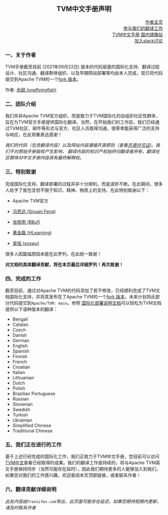<h2 align="center">TVM中文手册声明</h2>

<div align= "right"> <a href="https://www.aflyingfish.top">作者主页</a></div><div align= "right"><a href="https://www.transifex.com/TVMChinese/">参与我们的翻译工作</a></div><div align= "right"><a href="$WEBSITE">TVM中文手册</a>&nbsp<a href="$MIRROR_WEBSITE">国内镜像站</a></div><div align="right"><a href="https://join.slack.com/t/tvmchinese/shared_invite/zt-vwekxs1y-q8rFdwCPvlCpr7K90X8tRw">加入slack讨论</a></div>

### 一、关于作者

TVM手册截至目前 (2021年09月22日) 版本的代码层面的国际化支持、翻译过程设计、社区沟通、翻译群体组织、以及早期网站部署等均由本人完成，现已将代码提交到Apache TVM的一个[fork 版本](https://github.com/TVMChinese/tvm)。

作者: [余甜 (oneflyingfish)](https://github.com/oneflyingfish)

### 二、团队介绍

我们并非Apache TVM官方组织，而是致力于TVM国际化的自组织社区性群体，旨在为TVM官方手册提供国际化翻译。当然，在开始我们的工作前，我们已经通过TVM社区、邮件等形式与官方、社区人员取得沟通，很荣幸能获得广泛的支持与响应，在此郑重表达感谢！

*我们的代码（包含翻译内容）以及网站内容遵循开源原则（查看[开源许可证](https://github.com/TVMChinese/TVMChinese.github.io/blob/master/LICENSE))。我们不对原始手册版权产生影响， 翻译内容的知识产权始终归翻译者所有，翻译社区群体对中文手册内容具有最终解释权。*

### 三、特别致谢

完成国际化支持、翻译部署的过程并非十分顺利，而是波折不断。在此期间，很多人给予了我包含但不限于知识、精神、物质上的支持。在此特别致谢以下：

* Apache TVM官方
* [冯思远 (Siyuan Feng)](https://syfeng.net)

* [张晓雨 (BBuf)](https://github.com/BBuf)
* [黄金磊 (HLearning)](https://github.com/HLearning)
* [吴恒 (syswu)](https://github.com/syswu)

很多人因篇幅原因未能在此罗列，在此统一致谢！

**对文档的具体翻译贡献，将在本页最后详细罗列！再次致谢！**

### 四、完成的工作

截至目前，通过对Apache TVM的代码添加了若干修改，已经顺利完成了TVM文档国际化支持，并将其发布在了Apache TVM的一个[fork 版本](https://github.com/TVMChinese/tvm)，未来计划将此部分代码提交到`Apache/TVM: main`。参照 [国际化部署说明文档](https://github.com/TVMChinese/tvm/blob/main/docs/Readme.md)可以轻松为TVM文档提供以下语种版本的翻译：

* Bengali
* Catalan
* Czech
* Danish
* German
* English
* Spanish
* Finnish
* French
* Croatian
* Italian
* Lithuanian
* Dutch
* Polish
* Brazilian Portuguese
* Russian
* Slovenian
* Swedish
* Turkish
* Ukrainian
* Simplified Chinese
* Traditional Chinese

### 五、我们正在进行的工作

基于上述已经完成的国际化工作，我们正致力于TVM中文手册，您目前可以访问[TVM中文](https://tvmchinese.github.io/)查看已经取得的成果。我们的翻译工作是持续的，将与Apache TVM英文手册保持同步（当然可能存在延时），因此我们期待更多的人能够加入到我们。如果您对我们的工作感兴趣，欢迎查阅本页顶部链接，或者联系作者！

### 六、翻译贡献详细说明

*此处内容由`Transifex.com`导出，此页面可能存在延迟，如果您期待短期内更新，请及时联系作者*



